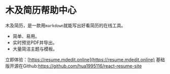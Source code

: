 # 木及简历帮助中心

木及简历，是一款用`markdown`就能写出好看简历的在线工具。

- 简单、易用。
- 实时预览PDF并导出。
- 大量简洁主题与模板。

立即体验：[https://resume.mdedit.online](https://resume.mdedit.online)
基础版开源在Github:https://github.com/hua1995116/react-resume-site


